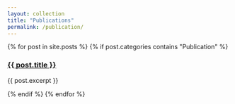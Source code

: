 ```yaml
---
layout: collection
title: "Publications"
permalink: /publication/
---
```


<div class="publications">
  {% for post in site.posts %}
    {% if post.categories contains "Publication" %}
      <h3>
        <a href="{{ post.link | default: post.url }}" target="_blank" rel="noopener">
          {{ post.title }}
        </a>
      </h3>
      <p>{{ post.excerpt }}</p>
    {% endif %}
  {% endfor %}
</div>
